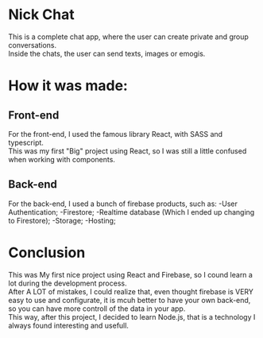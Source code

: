 # Nick Chat

This is a complete chat app, where the user can create private and group conversations.<br>
Inside the chats, the user can send texts, images or emogis.

# How it was made:

## Front-end

For the front-end, I used the famous library React, with SASS and typescript.<br>
This was my first "Big" project using React, so I was still a little confused when working with components.

## Back-end

For the back-end, I used a bunch of firebase products, such as:
-User Authentication;
-Firestore;
-Realtime database (Which I ended up changing to Firestore);
-Storage;
-Hosting;

# Conclusion

This was My first nice project using React and Firebase, so I cound learn a lot during the development process.<br>
After A LOT of mistakes, I could realize that, even thought firebase is VERY easy to use and configurate, it is mcuh better to have your own back-end, so you can have more controll of the data in your app.<br>
This way, after this project, I decided to learn Node.js, that is a technology I always found interesting and usefull.

